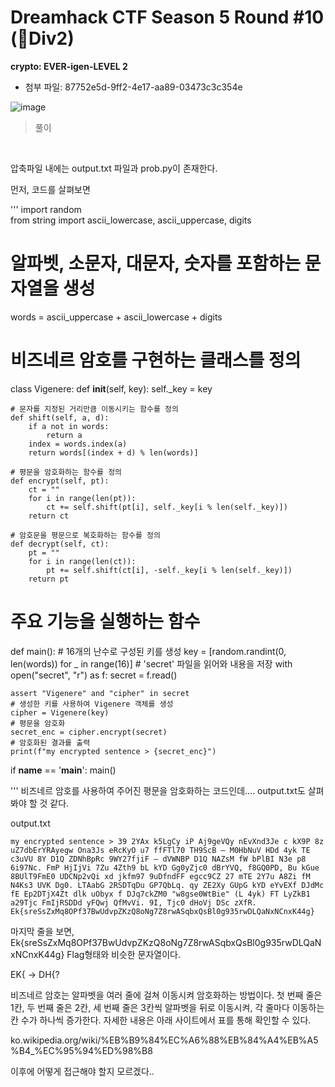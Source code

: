 # Dreamhack CTF Season 5 Round #10 (🌱Div2)
**crypto: EVER-igen-LEVEL 2**
<br>
- 첨부 파일: 87752e5d-9ff2-4e17-aa89-03473c3c354e

![image](https://github.com/VKUOCA/CTF-Write-Up/assets/128664025/9a375456-626f-4c11-82c9-ddb53103af02)

> 풀이
<br>

압축파일 내에는 output.txt 파일과 prob.py이 존재한다.

먼저, 코드를 살펴보면

'''
import random  
from string import ascii_lowercase, ascii_uppercase, digits  

# 알파벳, 소문자, 대문자, 숫자를 포함하는 문자열을 생성
words = ascii_uppercase + ascii_lowercase + digits

# 비즈네르 암호를 구현하는 클래스를 정의
class Vigenere:
    def __init__(self, key):
        self._key = key

    # 문자를 지정된 거리만큼 이동시키는 함수를 정의
    def shift(self, a, d):
        if a not in words:
            return a
        index = words.index(a)
        return words[(index + d) % len(words)]

    # 평문을 암호화하는 함수를 정의
    def encrypt(self, pt):
        ct = ""
        for i in range(len(pt)):
            ct += self.shift(pt[i], self._key[i % len(self._key)])
        return ct

    # 암호문을 평문으로 복호화하는 함수를 정의
    def decrypt(self, ct):
        pt = ""
        for i in range(len(ct)):
            pt += self.shift(ct[i], -self._key[i % len(self._key)])
        return pt

# 주요 기능을 실행하는 함수
def main():
    # 16개의 난수로 구성된 키를 생성
    key = [random.randint(0, len(words)) for _ in range(16)]
    # 'secret' 파일을 읽어와 내용을 저장
    with open("secret", "r") as f:
        secret = f.read()
        
    assert "Vigenere" and "cipher" in secret
    # 생성한 키를 사용하여 Vigenere 객체를 생성
    cipher = Vigenere(key)
    # 평문을 암호화
    secret_enc = cipher.encrypt(secret)
    # 암호화된 결과를 출력
    print(f"my encrypted sentence > {secret_enc}")

if __name__ == '__main__':
    main()

'''
비즈네르 암호를 사용하여 주어진 평문을 암호화하는 코드인데.... output.txt도 살펴봐야 할 것 같다. 

output.txt
```
my encrypted sentence > 39 2YAx k5LgCy iP Aj9geVQy nEvXnd3Je c kX9P 8z uZ7dbErYRAyegw Ona3Js eRcKyO u7 ffFTl70 TH9ScB – M0HbNuV HDd 4yk TE c3uVU 8Y D1Q ZDNhBpRc 9WY27fjiF – dVWNBP D1Q NAZsM fW bPlBI N3e p8 6i97Nc. FmP HjIjVi 7Zu 4Zth9 bL kYD Gg0yZjc0 dBrYVQ, f8GQ0PD, Bu kGue 8BUlT9FmE0 UDCNp2vQi xd jkfm97 9uDfndFF egcc9CZ 27 mTE 2Y7u A8Zi fM N4Ks3 UVK Dg0. LTAabG 2RSDTqDu GP7QbLq. qy ZE2Xy GUpG kYD eYvEXf DJdMc fE Ep2DTjX4Zt dlk uObyx f DJq7ckZM0 "w8gse0WtBie" (L 4yk) FT LyZkB1 a29Tjc FmIjRSDDd yFQwj QfMvVi. 9I, Tjc0 dHoVj DSc zXfR. Ek{sreSsZxMq8OPf37BwUdvpZKzQ8oNg7Z8rwASqbxQsBl0g935rwDLQaNxNCnxK44g}

```
마지막 줄을 보면, Ek{sreSsZxMq8OPf37BwUdvpZKzQ8oNg7Z8rwASqbxQsBl0g935rwDLQaNxNCnxK44g} Flag형태와 비슷한 문자열이다.

EK{ -> DH{?

비즈네르 암호는 알파벳을 여러 줄에 걸쳐 이동시켜 암호화하는 방법이다. 첫 번째 줄은 1칸, 두 번째 줄은 2칸, 세 번째 줄은 3칸씩 알파벳을 뒤로 이동시켜, 각 줄마다 이동하는 칸 수가 하나씩 증가한다. 자세한 내용은 아래 사이트에서 표를 통해 확인할 수 있다.

ko.wikipedia.org/wiki/%EB%B9%84%EC%A6%88%EB%84%A4%EB%A5%B4_%EC%95%94%ED%98%B8

이후에 어떻게 접근해야 할지 모르겠다..




 
